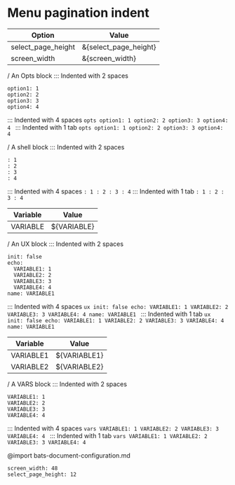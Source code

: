 # Menu pagination indent

| Option| Value
| -| -
| select_page_height| &{select_page_height}
| screen_width| &{screen_width}

/ An Opts block
::: Indented with 2 spaces
  ```opts
  option1: 1
  option2: 2
  option3: 3
  option4: 4
  ```
::: Indented with 4 spaces
    ```opts
    option1: 1
    option2: 2
    option3: 3
    option4: 4
    ```
::: Indented with 1 tab
	```opts
	option1: 1
	option2: 2
	option3: 3
	option4: 4
	```

/ A shell block
::: Indented with 2 spaces
  ```
  : 1
  : 2
  : 3
  : 4
  ```
::: Indented with 4 spaces
    ```
    : 1
    : 2
    : 3
    : 4
    ```
::: Indented with 1 tab
	```
	: 1
	: 2
	: 3
	: 4
	```

| Variable| Value
| -| -
| VARIABLE| ${VARIABLE}

/ An UX block
::: Indented with 2 spaces
  ```ux
  init: false
  echo:
    VARIABLE1: 1
    VARIABLE2: 2
    VARIABLE3: 3
    VARIABLE4: 4
  name: VARIABLE1
  ```
::: Indented with 4 spaces
    ```ux
    init: false
    echo:
      VARIABLE1: 1
      VARIABLE2: 2
      VARIABLE3: 3
      VARIABLE4: 4
    name: VARIABLE1
    ```
::: Indented with 1 tab
	```ux
	init: false
	echo:
	  VARIABLE1: 1
	  VARIABLE2: 2
	  VARIABLE3: 3
	  VARIABLE4: 4
	name: VARIABLE1
	```


| Variable| Value
| -| -
| VARIABLE1| ${VARIABLE1}
| VARIABLE2| ${VARIABLE2}

/ A VARS block
::: Indented with 2 spaces
  ```vars
  VARIABLE1: 1
  VARIABLE2: 2
  VARIABLE3: 3
  VARIABLE4: 4
  ```
::: Indented with 4 spaces
    ```vars
    VARIABLE1: 1
    VARIABLE2: 2
    VARIABLE3: 3
    VARIABLE4: 4
    ```
::: Indented with 1 tab
	```vars
	VARIABLE1: 1
	VARIABLE2: 2
	VARIABLE3: 3
	VARIABLE4: 4
	```

@import bats-document-configuration.md
```opts :(document_opts)
screen_width: 48
select_page_height: 12
```